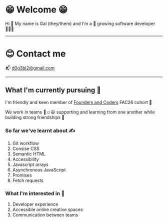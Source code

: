 # 😁 Welcome 😁

Hi :wave: My name is Gal (they/them) and I'm a 🌱 growing software developer 🧑🏻‍💻 

---

# 😊 Contact me 

📬 d0g3bl2@gmail.com

---

## What I'm currently pursuing 🐾

I'm friendly and keen member of [Founders and Coders](https://www.foundersandcoders.com/) FAC26 cohort 🎏

We work in teams 🙂☺️😃 supporting and learning from one another while building strong friendships 💪

### So far we've learnt about ✍️ 
1. Git workflow 
2. Consise CSS
3. Semantic HTML
4. Accessibility
5. Javascript arrays
6. Asynchronous JavaScript  
7. Promises 
8. Fetch requests 

### What I'm interested in 🫠
1. Developer experience 
2. Accessible online creative spaces 
3. Communication between teams 







<!--
**d0g3bl2/d0g3bl2** is a ✨ _special_ ✨ repository because its `README.md` (this file) appears on your GitHub profile.

Here are some ideas to get you started:

- 🔭 I’m currently working on ...
- 🌱 I’m currently learning ...
- 👯 I’m looking to collaborate on ...
- 🤔 I’m looking for help with ...
- 💬 Ask me about ...
- 📫 How to reach me: ...
- 😄 Pronouns: ...
- ⚡ Fun fact: ...
-->
